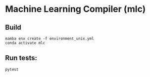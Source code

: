 # Machine Learning Compiler (mlc)

## Build

```
mamba env create -f environment_unix.yml
conda activate mlc
```

## Run tests:

```
pytest
```
